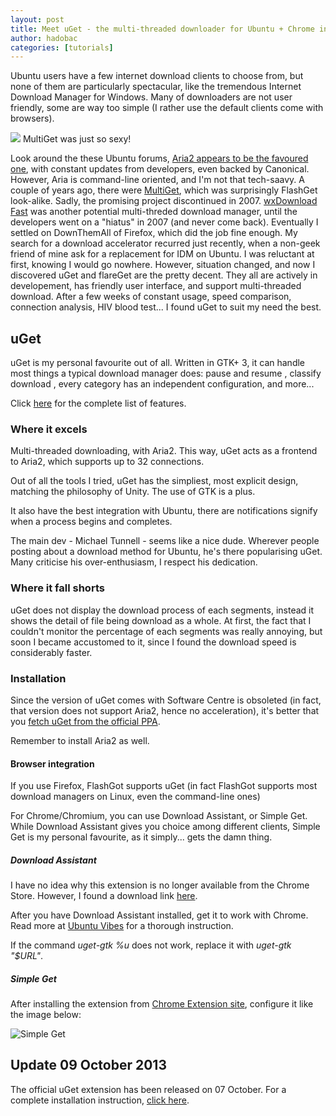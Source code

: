 ```yaml
---
layout: post
title: Meet uGet - the multi-threaded downloader for Ubuntu + Chrome integration
author: hadobac
categories: [tutorials]
---
```


Ubuntu users have a few internet download clients to choose from, but
none of them are particularly spectacular, like the tremendous Internet
Download Manager for Windows. Many of downloaders are not user friendly,
some are way too simple (I rather use the default clients come with
browsers).

![](http://cdn.alternativeto.net/s/711b93bb-7ede-df11-aa71-0200d897d049_1_full.png)
MultiGet was just so sexy!

Look around the these Ubuntu
forums, [Aria2 appears to be the favoured
one](http://askubuntu.com/questions/180397/what-is-the-best-downloading-program-for-ubuntu),
with constant updates from developers, even backed by Canonical.
However, Aria is command-line oriented, and I'm not that tech-saavy. A
couple of years ago, there
were [MultiGet](http://multiget.sourceforge.net/), which was
surprisingly FlashGet look-alike. Sadly, the promising project
discontinued in 2007. [wxDownload
Fast](http://dfast.sourceforge.net/) was another potential multi-threded
download manager, until the developers went on a "hiatus" in 2007 (and
never come back). Eventually I settled on DownThemAll of Firefox, which
did the job fine enough. My search for a download accelerator recurred
just recently, when a non-geek friend of mine ask for a replacement for
IDM on Ubuntu. I was reluctant at first, knowing I would go nowhere.
However, situation changed, and now I discovered uGet and flareGet are
the pretty decent. They all are actively in developement, has friendly
user interface, and support multi-threaded download. After a few weeks
of constant usage, speed comparison, connection analysis, HIV blood
test... I found uGet to suit my need the best.

## uGet

uGet is my personal favourite out of all. Written in GTK+ 3, it can
handle most things a typical download manager does: pause and resume ,
classify download , every category has an independent configuration, and
more...

Click [here](http://uget.visuex.com/features) for the complete list of
features.

### Where it excels

Multi-threaded downloading, with Aria2. This way, uGet acts as a
frontend to Aria2, which supports up to 32 connections.

Out of all the tools I tried, uGet has the simpliest, most explicit
design, matching the philosophy of Unity. The use of GTK is a plus.

It also have the best integration with Ubuntu, there are notifications
signify when a process begins and completes.

The main dev - Michael Tunnell - seems like a nice dude. Wherever people
posting about a download method for Ubuntu, he's there popularising
uGet. Many criticise his over-enthusiasm, I respect his dedication.

### Where it fall shorts

uGet does not display the download process of each segments, instead it
shows the detail of file being download as a whole. At first, the fact
that I couldn't monitor the percentage of each segments was really
annoying, but soon I became accustomed to it, since I found the download
speed is considerably faster.

### Installation

Since the version of uGet comes with Software Centre is obsoleted (in
fact, that version does not support Aria2, hence no acceleration), it's
better that you [fetch uGet from the official
PPA](http://uget.visuex.com/downloads).

Remember to install Aria2 as well.

#### Browser integration

If you use Firefox, FlashGot supports uGet (in fact FlashGot supports
most download managers on Linux, even the command-line ones)

For Chrome/Chromium, you can use Download Assistant, or Simple Get.
While Download Assistant gives you choice among different clients,
Simple Get is my personal favourite, as it simply... gets the damn
thing.

##### **Download Assistant**

I have no idea why this extension is no longer available from the Chrome
Store. However, I found a download link
[here](http://www.mediafire.com/download/3m4xl539pz3sz7i/download_assistant_5_0_2.crx).

After you have Download Assistant installed, get it to work with Chrome.
Read more at [Ubuntu
Vibes](http://www.ubuntuvibes.com/2011/03/new-chrome-extension-brings-support-for.html)
for a thorough instruction.

If the command *uget-gtk %u* does not work, replace it with *uget-gtk
"\$URL"*.

##### **Simple Get**

After installing the extension from [Chrome Extension
site](http://www.chromeextensions.org/other/simple-get/), configure it
like the image below:

![Simple
Get](https://googledrive.com/host/0B7i8MgDgsMX3aVNQMUtDbUgzYTQ/uploads/2013/06/Simple-Get.png)

## Update 09 October 2013

The official uGet extension has been released on 07 October. For a
complete installation instruction, [click
here](http://ugetdm.com/blog/6-news/31-uget-extension-for-chromechromium-is-now-available).
